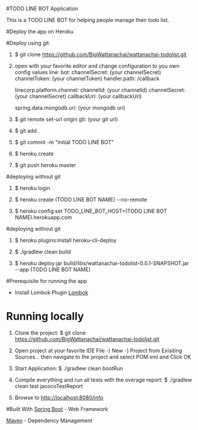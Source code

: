 #TODO LINE BOT Application

This is a TODO LINE BOT for helping people manage their todo list.

#Deploy the app on Heroku

#Deploy using git
1. $ git clone https://github.com/BigWattanachai/wattanachai-todolist.git

2. open with your favorite editor and change configuration to you own config values
   line:
     bot:
       channelSecret: (your channelSecret)
       channelToken: (your channelToken)
       handler.path: /callback
   
   linecorp.platform.channel:
                        channelId: (your channelId)
                        channelSecret:  (your channelSecret)
                        callbackUrl: (your callbackUrl)
   
   spring.data.mongodb.uri: (your mongodb uri)
   
3. $ git remote set-url origin git: (your git url)

4. $ git add .

5. $ git commit -m "initial TODO LINE BOT"

6. $ heroku create

7. $ git push heroku master

#deploying without git

1. $ heroku login

2. $ heroku create (TODO LINE BOT NAME) --no-remote

4. $ heroku config:set TODO_LINE_BOT_HOST=(TODO LINE BOT NAME).herokuapp.com


#deploying without git

1. $ heroku plugins:install heroku-cli-deploy

2. $ ./gradlew clean build

3. $ heroku deploy:jar build/libs/wattanachai-todolist-0.0.1-SNAPSHOT.jar --app (TODO LINE BOT NAME)


#Prerequisite for running the app
 - Install Lombok Plugin  [Lombok](https://projectlombok.org/download.html) 
 
 

# Running locally 
1. Clone the project:
   $ git clone https://github.com/BigWattanachai/wattanachai-todolist.git

2. Open project at your favorite IDE
   File -) New -) Project from Exisiting Sources... then navigate to the project and select POM.xml and Click OK

4. Start Application:
   $ ./gradlew clean bootRun
  
5. Compile everything and run all tests with the overage report:
   $ ./gradlew clean test jacocoTestReport
  
6. Browse to [http://localhost:8080/info](http://localhost:8080/info) 


#Built With
[Spring Boot](http://projects.spring.io/spring-boot/) - Web Framework

[Maven](https://maven.apache.org/) - Dependency Management